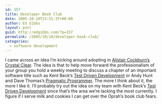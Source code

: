 ```yaml
---
id: 157
title: Developer Book Club
date: 2005-10-10T23:51:37+00:00
author: Ed Gibbs
layout: post
guid: http://edgibbs.com/?p=157
permalink: /2005/10/10/developer-book-club/
categories:
  - software development
---
```

I came across an idea I&#8217;m kicking around adopting in [Alistair Cockburn&#8217;s](http://alistair.cockburn.us/) [Crystal Clear](http://www.amazon.com/exec/obidos/tg/detail/-/0201699478/ref=ase_alistaircockburn/104-9123233-7993537?v=glance&s=books). The idea is that to help move forward the professionalism of your group you hold a weekly meeting to discuss a chapter of an important software title such as Kent Beck&#8217;s <u>Test Driven Development</u> or Andy Hunt and Dave Thomas&#8217;s <u>Pragmatic Programmer</u>. The more I think about it, the more I like it. I&#8217;ll probably try out the idea on my team with Kent Beck&#8217;s <u>Test Driven Development</u> since that&#8217;s the area we&#8217;re lacking the most currently. I figure if I serve milk and cookies I can get over the Oprah&#8217;s book club fears.